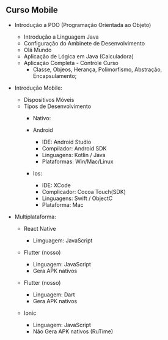 ## Curso Mobile 
- Introdução a POO (Programação Orientada ao Objeto)
    - Introdução a Linguagem Java 
    - Configuração do Ambinete de Desenvolvimento
    - Olá Mundo
    - Aplicação de Lógica em Java (Calculadora)
    - Aplicação Completa - Controle Curso 
        - Classe, Objeos, Herança, Polimorfismo, Abstração, Encapsulamento;
        
- Introdução Mobile:
    - Dispositivos Móveis
    - Tipos de Desenvolvimento 
        - Nativo:
        - Android
            - IDE: Android Studio
            - Compilador: Android SDK
            - Linguagens: Kotlin / Java
            - Plataformas: Win/Mac/Linux

        - Ios:
            - IDE: XCode
            - Complicador: Cocoa Touch(SDK)
            - Linguagens: Swift / ObjectC
            - Plataforma: Mac

- Multiplataforma:
    - React Native
        - Limguagem: JavaScript

    - Flutter (nosso)
        - Linguagem: JavaScript
        - Gera APK nativos
    - Flutter (nosso)
        - Linguagem: Dart
        - Gera APK nativos
    - Ionic
        - Linguagem: JavaScript
        - Não Gera APK nativos
        (RuTime)